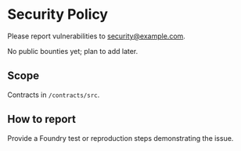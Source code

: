 # Security Policy

Please report vulnerabilities to [security@example.com](mailto:security@example.com).

No public bounties yet; plan to add later.

## Scope
Contracts in `/contracts/src`.

## How to report
Provide a Foundry test or reproduction steps demonstrating the issue.
